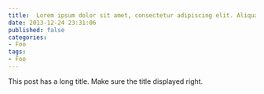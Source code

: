 ```yaml
---
title:  Lorem ipsum dolor sit amet, consectetur adipiscing elit. Aliquam justo turpis, tincidunt ac convallis id.
date: 2013-12-24 23:31:06
published: false
categories:
- Foo
tags:
- Foo
---
```


This post has a long title. Make sure the title displayed right.
<!--more-->
